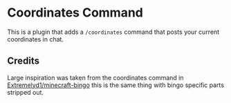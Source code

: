 # Coordinates Command
This is a plugin that adds a `/coordinates` command that posts your current coordinates in chat. 

## Credits
Large inspiration was taken from the coordinates command in [Extremelyd1/minecraft-bingo](https://github.com/Extremelyd1/minecraft-bingo) this is the same thing with bingo specific parts stripped out.